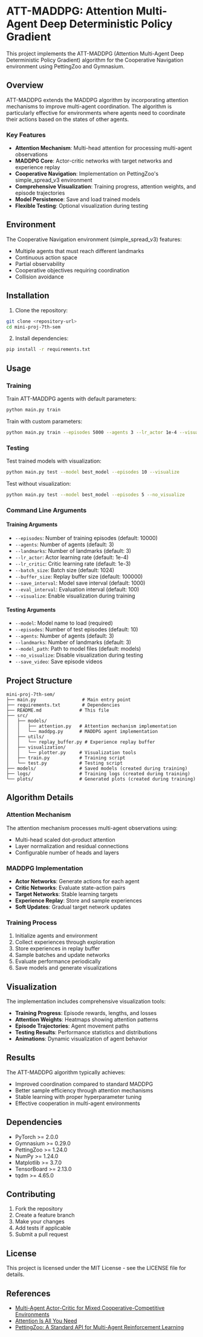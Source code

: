 # ATT-MADDPG: Attention Multi-Agent Deep Deterministic Policy Gradient

This project implements the ATT-MADDPG (Attention Multi-Agent Deep Deterministic Policy Gradient) algorithm for the Cooperative Navigation environment using PettingZoo and Gymnasium.

## Overview

ATT-MADDPG extends the MADDPG algorithm by incorporating attention mechanisms to improve multi-agent coordination. The algorithm is particularly effective for environments where agents need to coordinate their actions based on the states of other agents.

### Key Features

- **Attention Mechanism**: Multi-head attention for processing multi-agent observations
- **MADDPG Core**: Actor-critic networks with target networks and experience replay
- **Cooperative Navigation**: Implementation on PettingZoo's simple_spread_v3 environment
- **Comprehensive Visualization**: Training progress, attention weights, and episode trajectories
- **Model Persistence**: Save and load trained models
- **Flexible Testing**: Optional visualization during testing

## Environment

The Cooperative Navigation environment (simple_spread_v3) features:
- Multiple agents that must reach different landmarks
- Continuous action space
- Partial observability
- Cooperative objectives requiring coordination
- Collision avoidance

## Installation

1. Clone the repository:
```bash
git clone <repository-url>
cd mini-proj-7th-sem
```

2. Install dependencies:
```bash
pip install -r requirements.txt
```

## Usage

### Training

Train ATT-MADDPG agents with default parameters:
```bash
python main.py train
```

Train with custom parameters:
```bash
python main.py train --episodes 5000 --agents 3 --lr_actor 1e-4 --visualize
```

### Testing

Test trained models with visualization:
```bash
python main.py test --model best_model --episodes 10 --visualize
```

Test without visualization:
```bash
python main.py test --model best_model --episodes 5 --no_visualize
```

### Command Line Arguments

#### Training Arguments
- `--episodes`: Number of training episodes (default: 10000)
- `--agents`: Number of agents (default: 3)
- `--landmarks`: Number of landmarks (default: 3)
- `--lr_actor`: Actor learning rate (default: 1e-4)
- `--lr_critic`: Critic learning rate (default: 1e-3)
- `--batch_size`: Batch size (default: 1024)
- `--buffer_size`: Replay buffer size (default: 100000)
- `--save_interval`: Model save interval (default: 1000)
- `--eval_interval`: Evaluation interval (default: 100)
- `--visualize`: Enable visualization during training

#### Testing Arguments
- `--model`: Model name to load (required)
- `--episodes`: Number of test episodes (default: 10)
- `--agents`: Number of agents (default: 3)
- `--landmarks`: Number of landmarks (default: 3)
- `--model_path`: Path to model files (default: models)
- `--no_visualize`: Disable visualization during testing
- `--save_video`: Save episode videos

## Project Structure

```
mini-proj-7th-sem/
├── main.py                 # Main entry point
├── requirements.txt        # Dependencies
├── README.md              # This file
├── src/
│   ├── models/
│   │   ├── attention.py   # Attention mechanism implementation
│   │   └── maddpg.py      # MADDPG agent implementation
│   ├── utils/
│   │   └── replay_buffer.py # Experience replay buffer
│   ├── visualization/
│   │   └── plotter.py     # Visualization tools
│   ├── train.py           # Training script
│   └── test.py            # Testing script
├── models/                # Saved models (created during training)
├── logs/                  # Training logs (created during training)
└── plots/                 # Generated plots (created during training)
```

## Algorithm Details

### Attention Mechanism

The attention mechanism processes multi-agent observations using:
- Multi-head scaled dot-product attention
- Layer normalization and residual connections
- Configurable number of heads and layers

### MADDPG Implementation

- **Actor Networks**: Generate actions for each agent
- **Critic Networks**: Evaluate state-action pairs
- **Target Networks**: Stable learning targets
- **Experience Replay**: Store and sample experiences
- **Soft Updates**: Gradual target network updates

### Training Process

1. Initialize agents and environment
2. Collect experiences through exploration
3. Store experiences in replay buffer
4. Sample batches and update networks
5. Evaluate performance periodically
6. Save models and generate visualizations

## Visualization

The implementation includes comprehensive visualization tools:

- **Training Progress**: Episode rewards, lengths, and losses
- **Attention Weights**: Heatmaps showing attention patterns
- **Episode Trajectories**: Agent movement paths
- **Testing Results**: Performance statistics and distributions
- **Animations**: Dynamic visualization of agent behavior

## Results

The ATT-MADDPG algorithm typically achieves:
- Improved coordination compared to standard MADDPG
- Better sample efficiency through attention mechanisms
- Stable learning with proper hyperparameter tuning
- Effective cooperation in multi-agent environments

## Dependencies

- PyTorch >= 2.0.0
- Gymnasium >= 0.29.0
- PettingZoo >= 1.24.0
- NumPy >= 1.24.0
- Matplotlib >= 3.7.0
- TensorBoard >= 2.13.0
- tqdm >= 4.65.0

## Contributing

1. Fork the repository
2. Create a feature branch
3. Make your changes
4. Add tests if applicable
5. Submit a pull request

## License

This project is licensed under the MIT License - see the LICENSE file for details.

## References

- [Multi-Agent Actor-Critic for Mixed Cooperative-Competitive Environments](https://arxiv.org/abs/1706.02275)
- [Attention Is All You Need](https://arxiv.org/abs/1706.03762)
- [PettingZoo: A Standard API for Multi-Agent Reinforcement Learning](https://arxiv.org/abs/2009.14471)
